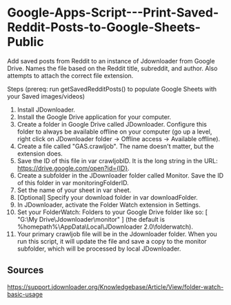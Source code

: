 # Google-Apps-Script---Print-Saved-Reddit-Posts-to-Google-Sheets-Public

Add saved posts from Reddit to an instance of Jdownloader from Google Drive. Names the file based on the Reddit title, subreddit, and author. Also attempts to attach the correct file extension.

Steps (prereq: run getSavedRedditPosts() to populate Google Sheets with your Saved images/videos)

1. Install JDownloader.
2. Install the Google Drive application for your computer.
3. Create a folder in Google Drive called JDownloader. Configure this folder to always be available offline on your computer (go up a level, right click on JDownloader folder -> Offline access -> Available offline).
4. Create a file called "GAS.crawljob". The name doesn't matter, but the extension does.
5. Save the ID of this file in var crawljobID. It is the long string in the URL: https://drive.google.com/open?id={ID}.
6. Create a subfolder in the JDownloader folder called Monitor. Save the ID of this folder in var monitoringFolderID.
7. Set the name of your sheet in var sheet.
8. [Optional] Specify your download folder in var downloadFolder.
9. In JDownloader, activate the Folder Watch extension in Settings.
10. Set your FolderWatch: Folders to your Google Drive folder like so: [ "G:\\My Drive\\Jdownloader\\monitor" ] (the default is %homepath%\AppData\Local\JDownloader 2.0\folderwatch).
11. Your primary crawljob file will be in the Jdownloader folder. When you run this script, it will update the file and save a copy to the monitor subfolder, which will be processed by local JDownloader.

## Sources

https://support.jdownloader.org/Knowledgebase/Article/View/folder-watch-basic-usage
